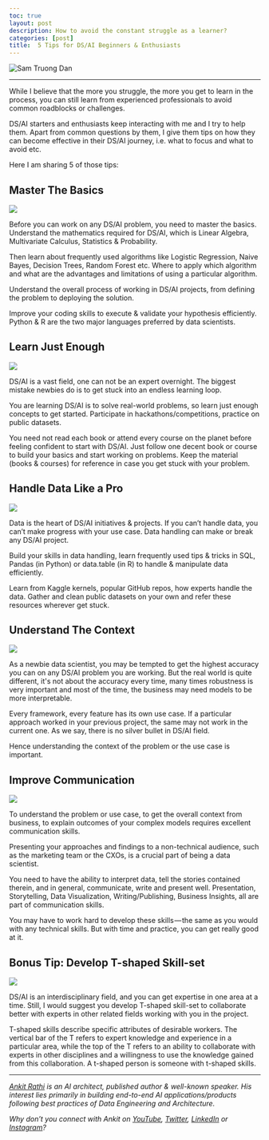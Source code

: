 ```yaml
---
toc: true
layout: post
description: How to avoid the constant struggle as a learner?
categories: [post]
title:  5 Tips for DS/AI Beginners & Enthusiasts
---
```



![Sam Truong Dan](https://cdn-images-1.medium.com/max/1200/1*WYAntO3ZfXBMkyn31mHoRw.jpeg)

------------------------------------------------------------------------

While I believe that the more you struggle, the more you get to learn in the process, you can still learn from experienced professionals to avoid common roadblocks or challenges.

DS/AI starters and enthusiasts keep interacting with me and I try to help them. Apart from common questions by them, I give them tips on how they can become effective in their DS/AI journey, i.e. what to focus and what to avoid etc.

Here I am sharing 5 of those tips:

## Master The Basics

![](https://cdn-images-1.medium.com/max/800/1*KSja_FQfoEm-sRMao1VD6g.png)

Before you can work on any DS/AI problem, you need to master the basics. Understand the mathematics required for DS/AI, which is Linear Algebra, Multivariate Calculus, Statistics & Probability.

Then learn about frequently used algorithms like Logistic Regression, Naive Bayes, Decision Trees, Random Forest etc. Where to apply which algorithm and what are the advantages and limitations of using a particular algorithm.

Understand the overall process of working in DS/AI projects, from defining the problem to deploying the solution.

Improve your coding skills to execute & validate your hypothesis efficiently. Python & R are the two major languages preferred by data scientists.

## Learn Just Enough

![](https://cdn-images-1.medium.com/max/800/1*WzniU-FFsxpxKx5aglBU1g.png)

DS/AI is a vast field, one can not be an expert overnight. The biggest mistake newbies do is to get stuck into an endless learning loop.

You are learning DS/AI is to solve real-world problems, so learn just enough concepts to get started. Participate in hackathons/competitions, practice on public datasets.

You need not read each book or attend every course on the planet before feeling confident to start with DS/AI. Just follow one decent book or course to build your basics and start working on problems. Keep the material (books & courses) for reference in case you get stuck with your problem.

## Handle Data Like a Pro

![](https://cdn-images-1.medium.com/max/800/1*YAYqqk7M7wQ28U7sVh1oQA.png)

Data is the heart of DS/AI initiatives & projects. If you can’t handle data, you can’t make progress with your use case. Data handling can make or break any DS/AI project.

Build your skills in data handling, learn frequently used tips & tricks in SQL, Pandas (in Python) or data.table (in R) to handle & manipulate data efficiently.

Learn from Kaggle kernels, popular GitHub repos, how experts handle the data. Gather and clean public datasets on your own and refer these resources wherever get stuck.

## Understand The Context

![](https://cdn-images-1.medium.com/max/800/0*ChpN6CWwu61TEP-V.jpg)

As a newbie data scientist, you may be tempted to get the highest accuracy you can on any DS/AI problem you are working. But the real world is quite different, it's not about the accuracy every time, many times robustness is very important and most of the time, the business may need models to be more interpretable.

Every framework, every feature has its own use case. If a particular approach worked in your previous project, the same may not work in the current one. As we say, there is no silver bullet in DS/AI field.

Hence understanding the context of the problem or the use case is important.

## Improve Communication

![](https://cdn-images-1.medium.com/max/800/0*9ZDJW08N1FZlPIFu.jpg)

To understand the problem or use case, to get the overall context from business, to explain outcomes of your complex models requires excellent communication skills.

Presenting your approaches and findings to a non-technical audience, such as the marketing team or the CXOs, is a crucial part of being a data scientist.

You need to have the ability to interpret data, tell the stories contained therein, and in general, communicate, write and present well. Presentation, Storytelling, Data Visualization, Writing/Publishing, Business Insights, all are part of communication skills.

You may have to work hard to develop these skills — the same as you would with any technical skills. But with time and practice, you can get really good at it.

## Bonus Tip: Develop T-shaped Skill-set

![](https://cdn-images-1.medium.com/max/800/0*5VE1BaIQGTmXCxIx.png)

DS/AI is an interdisciplinary field, and you can get expertise in one area at a time. Still, I would suggest you develop T-shaped skill-set to collaborate better with experts in other related fields working with you in the project.

T-shaped skills describe specific attributes of desirable workers. The vertical bar of the T refers to expert knowledge and experience in a particular area, while the top of the T refers to an ability to collaborate with experts in other disciplines and a willingness to use the knowledge gained from this collaboration. A t-shaped person is someone with t-shaped skills.

------------------------------------------------------------------------

[*Ankit Rathi*](https://www.ankitrathi.com/) *is an AI architect, published author & well-known speaker. His interest lies primarily in building end-to-end AI applications/products following best practices of Data Engineering and Architecture.*

*Why don’t you connect with Ankit on* [*YouTube*](https://www.youtube.com/channel/UCrIv4EU2tFX8VhhT0oCnDnw)*,* [*Twitter*](https://twitter.com/rathiankit)*,* [*LinkedIn*](https://www.linkedin.com/in/ankitrathi/) *or* [*Instagram*](https://instagram.com/ankitrathi/)*?*

